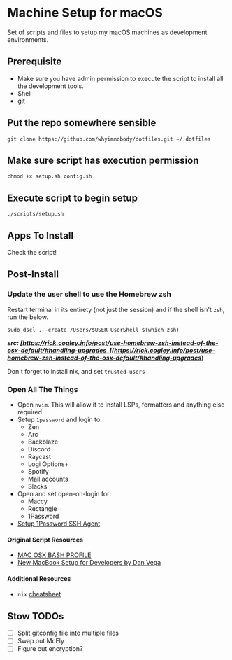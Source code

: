# **Machine Setup for macOS**

Set of scripts and files to setup my macOS machines as development environments.

## **Prerequisite**

- Make sure you have admin permission to execute the script to install all the
  development tools.
- Shell
- git

## Put the repo somewhere sensible

```shell
git clone https://github.com/whyimnobody/dotfiles.git ~/.dotfiles
```

## **Make sure script has execution permission**

```shell
chmod +x setup.sh config.sh
```

## **Execute script to begin setup**

```shell
./scripts/setup.sh
```

## Apps To Install

Check the script!

## Post-Install

### Update the user shell to use the Homebrew zsh

Restart terminal in its entirety (not just the session) and if
the shell isn't `zsh`, run the below.

```shell
sudo dscl . -create /Users/$USER UserShell $(which zsh)
```

**_src: [https://rick.cogley.info/post/use-homebrew-zsh-instead-of-the-osx-default/#handling-upgrades_](https://rick.cogley.info/post/use-homebrew-zsh-instead-of-the-osx-default/#handling-upgrades_)**

Don't forget to install nix, and set `trusted-users`

### Open All The Things

- Open `nvim`. This will allow it to install LSPs, formatters and anything else required
- Setup `1password` and login to:
  - Zen
  - Arc
  - Backblaze
  - Discord
  - Raycast
  - Logi Options+
  - Spotify
  - Mail accounts
  - Slacks
- Open and set open-on-login for:
  - Maccy
  - Rectangle
  - 1Password
- [Setup 1Password SSH Agent](https://developer.1password.com/docs/ssh/get-started#step-3-turn-on-the-1password-ssh-agent)

#### **Original Script Resources**

- [MAC OSX BASH PROFILE](https://natelandau.com/my-mac-osx-bash_profile/)
- [New MacBook Setup for Developers by Dan Vega](https://dev.to/therealdanvega/new-macbook-setup-for-developers-2nma)

#### Additional Resources

- `nix` [cheatsheet](https://nixcademy.com/downloads/cheatsheet.pdf)

## Stow TODOs

- [ ] Split gitconfig file into multiple files
- [ ] Swap out McFly
- [ ] Figure out encryption?
